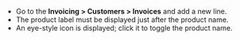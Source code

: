 - Go to the **Invoicing \> Customers \> Invoices** and add a new line.
- The product label must be displayed just after the product name.
- An eye-style icon is displayed; click it to toggle the product name.